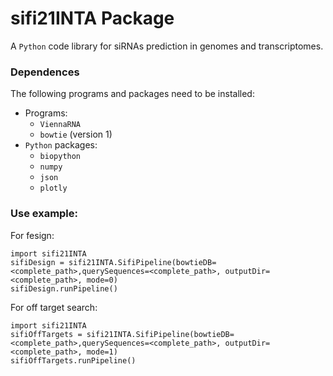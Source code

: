 # sifi21INTA Package

A `Python` code library for siRNAs prediction in genomes and transcriptomes.

### Dependences
The following programs and packages need to be installed:

- Programs:
  - `ViennaRNA`
  - `bowtie` (version 1)
- `Python` packages:
  - `biopython`
  - `numpy`
  - `json`
  - `plotly`

### Use example:

For fesign:

```
import sifi21INTA
sifiDesign = sifi21INTA.SifiPipeline(bowtieDB=<complete_path>,querySequences=<complete_path>, outputDir=<complete_path>, mode=0)
sifiDesign.runPipeline()
```

For off target search:

```
import sifi21INTA
sifiOffTargets = sifi21INTA.SifiPipeline(bowtieDB=<complete_path>,querySequences=<complete_path>, outputDir=<complete_path>, mode=1)
sifiOffTargets.runPipeline()
```
